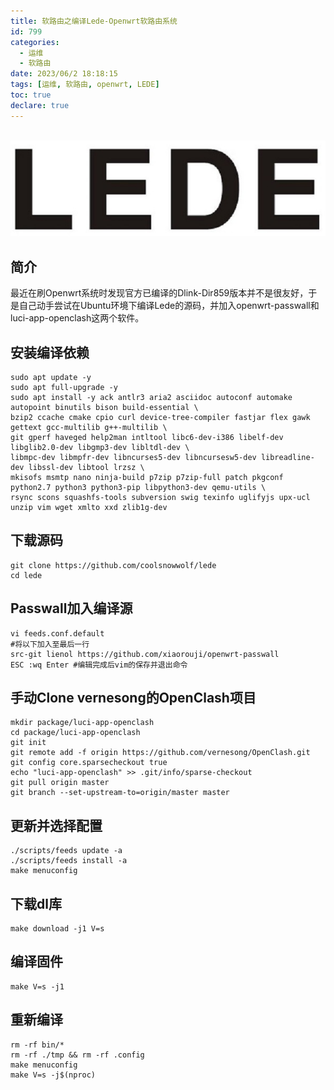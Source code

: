 ```yaml
---
title: 软路由之编译Lede-Openwrt软路由系统
id: 799
categories:
  - 运维
  - 软路由  
date: 2023/06/2 18:18:15        
tags: [运维, 软路由, openwrt, LEDE]
toc: true
declare: true
---
```


​	![img](/img/xjy/p99000.jpg)

## 简介

最近在刷Openwrt系统时发现官方已编译的Dlink-Dir859版本并不是很友好，于是自己动手尝试在Ubuntu环境下编译Lede的源码，并加入openwrt-passwall和luci-app-openclash这两个软件。<!--more-->

## 安装编译依赖
``` shell
sudo apt update -y
sudo apt full-upgrade -y
sudo apt install -y ack antlr3 aria2 asciidoc autoconf automake autopoint binutils bison build-essential \
bzip2 ccache cmake cpio curl device-tree-compiler fastjar flex gawk gettext gcc-multilib g++-multilib \
git gperf haveged help2man intltool libc6-dev-i386 libelf-dev libglib2.0-dev libgmp3-dev libltdl-dev \
libmpc-dev libmpfr-dev libncurses5-dev libncursesw5-dev libreadline-dev libssl-dev libtool lrzsz \
mkisofs msmtp nano ninja-build p7zip p7zip-full patch pkgconf python2.7 python3 python3-pip libpython3-dev qemu-utils \
rsync scons squashfs-tools subversion swig texinfo uglifyjs upx-ucl unzip vim wget xmlto xxd zlib1g-dev
```

## 下载源码
``` shell
git clone https://github.com/coolsnowwolf/lede
cd lede
```

## Passwall加入编译源
``` text
vi feeds.conf.default
#将以下加入至最后一行
src-git lienol https://github.com/xiaorouji/openwrt-passwall
ESC :wq Enter #编辑完成后vim的保存并退出命令
```

## 手动Clone vernesong的OpenClash项目
``` shell
mkdir package/luci-app-openclash
cd package/luci-app-openclash
git init
git remote add -f origin https://github.com/vernesong/OpenClash.git
git config core.sparsecheckout true
echo "luci-app-openclash" >> .git/info/sparse-checkout
git pull origin master
git branch --set-upstream-to=origin/master master
```

## 更新并选择配置
``` shell
./scripts/feeds update -a
./scripts/feeds install -a
make menuconfig
```

## 下载dl库
``` shell
make download -j1 V=s
```
## 编译固件
``` shell
make V=s -j1
```

## 重新编译
``` shell
rm -rf bin/*
rm -rf ./tmp && rm -rf .config
make menuconfig
make V=s -j$(nproc)
```
